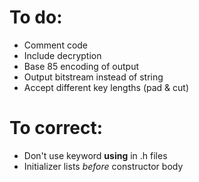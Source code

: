 # To do:

* Comment code
* Include decryption
* Base 85 encoding of output
* Output bitstream instead of string
* Accept different key lengths (pad & cut)


# To correct:

* Don't use keyword __using__ in .h files
* Initializer lists _before_ constructor body
